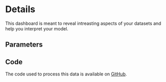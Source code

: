 # Details

This dashboard is meant to reveal intreasting aspects of your datasets and help you interpret your model.

## Parameters



## Code

The code used to process this data is available on [GitHub](https://github.com/anas-awadalla/Incepto).
